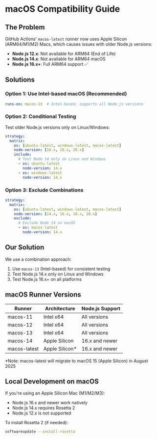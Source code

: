 # macOS Compatibility Guide

## The Problem

GitHub Actions' `macos-latest` runner now uses Apple Silicon (ARM64/M1/M2) Macs, which causes issues with older Node.js versions:

- **Node.js 12.x**: Not available for ARM64 (End of Life)
- **Node.js 14.x**: Not available for ARM64 macOS
- **Node.js 16.x+**: Full ARM64 support ✅

## Solutions

### Option 1: Use Intel-based macOS (Recommended)
```yaml
runs-on: macos-13  # Intel-based, supports all Node.js versions
```

### Option 2: Conditional Testing
Test older Node.js versions only on Linux/Windows:
```yaml
strategy:
  matrix:
    os: [ubuntu-latest, windows-latest, macos-latest]
    node-version: [16.x, 18.x, 20.x]
    include:
      # Test Node 14 only on Linux and Windows
      - os: ubuntu-latest
        node-version: 14.x
      - os: windows-latest
        node-version: 14.x
```

### Option 3: Exclude Combinations
```yaml
strategy:
  matrix:
    os: [ubuntu-latest, windows-latest, macos-latest]
    node-version: [14.x, 16.x, 18.x, 20.x]
    exclude:
      # Exclude Node 14 on macOS
      - os: macos-latest
        node-version: 14.x
```

## Our Solution

We use a combination approach:
1. Use `macos-13` (Intel-based) for consistent testing
2. Test Node.js 14.x only on Linux and Windows
3. Test Node.js 16.x+ on all platforms

## macOS Runner Versions

| Runner | Architecture | Node.js Support |
|--------|--------------|-----------------|
| macos-11 | Intel x64 | All versions |
| macos-12 | Intel x64 | All versions |
| macos-13 | Intel x64 | All versions |
| macos-14 | Apple Silicon | 16.x and newer |
| macos-latest | Apple Silicon* | 16.x and newer |

*Note: macos-latest will migrate to macOS 15 (Apple Silicon) in August 2025

## Local Development on macOS

If you're using an Apple Silicon Mac (M1/M2/M3):
- Node.js 16.x and newer work natively
- Node.js 14.x requires Rosetta 2
- Node.js 12.x is not supported

To install Rosetta 2 (if needed):
```bash
softwareupdate --install-rosetta
```